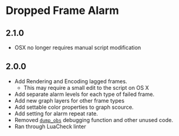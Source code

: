 # Dropped Frame Alarm

## 2.1.0

- OSX no longer requires manual script modification

## 2.0.0

- Add Rendering and Encoding lagged frames.
  - This may require a small edit to the script on OS X
- Add separate alarm levels for each type of failed frame.
- Add new graph layers for other frame types
- Add settable color properties to graph scource.
- Add setting for alarm repeat rate.
- Removed [`dump_obs`](https://gist.github.com/JustinLove/0f45f026c0c3f00b6bbbe364962d2774) debugging function and other unused code.
- Ran through LuaCheck linter
